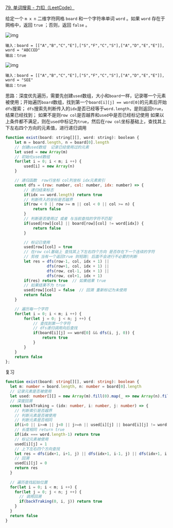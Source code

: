 [79. 单词搜索 - 力扣（LeetCode）](https://leetcode.cn/problems/word-search/)

给定一个 `m x n` 二维字符网格 `board` 和一个字符串单词 `word` 。如果 `word` 存在于网格中，返回 `true` ；否则，返回 `false` 。

![img](https://assets.leetcode.com/uploads/2020/11/04/word2.jpg)

```
输入：board = [["A","B","C","E"],["S","F","C","S"],["A","D","E","E"]], word = "ABCCED"
输出：true
```

![img](https://assets.leetcode.com/uploads/2020/11/04/word-1.jpg)

```
输入：board = [["A","B","C","E"],["S","F","C","S"],["A","D","E","E"]], word = "SEE"
输出：true
```

思路：深度优先遍历，需要先创建`used`数组，大小和`board`一样，记录哪一个元素被使用；开始遍历`board`数组，找到第一个`board[i][j] == word[0]`的元素后开始`dfs`搜索；
	`dfs`搜索先判断传入的`idx`是否已经等于`word.length`，是则返回`true`，结果已经找到；
	如果不是则`row col`是否越界和`used`中是否已经标记使用
	如果以上条件都不满足，则在`used`中标记为`true`，然后在`row col`坐标基础上，查找其上下左右四个方向的元素值，进行递归调用

```js
function exist(board: string[][], word: string): boolean {
    let m = board.length, n = board[0].length
    // 创建used数组  记录已经使用过的元素
    let used = new Array(m)
    // 初始化used数组
    for(let i = 0; i < m; i ++) {
        used[i] = new Array(n)
    }

    // 递归函数  row行坐标 col列坐标 idx元素索引
    const dfs = (row: number, col: number, idx: number) => {
        // 递归结束标志
        if(idx == word.length) return true
        // 判断传入的坐标是否越界
        if(row < 0 || row >= m || col < 0 || col >= n) {    
            return false
        }
        // 判断是否使用过 或者 与当前查找的字符不匹配
        if(used[row][col] || board[row][col] != word[idx]) {
            return false
        }

        // 标记已使用
        used[row][col] = true
        // 在row col基础上 查找其上下左右四个方向 是否存在下一个连续的字符
        // 剪枝 当有一个返回true 则短路| 后面不会进行不必要的判断
        let res = dfs(row-1, col, idx + 1) ||
                  dfs(row+1, col, idx + 1) ||
                  dfs(row, col-1, idx + 1) ||
                  dfs(row, col+1, idx + 1)
        if(res) return true  // 如果结果 true
        // 如果结果不为 true
        used[row][col] = false  // 回溯 重新标记为未使用
        return false
    }

    // 遍历每一个字符
    for(let i = 0; i < m; i ++) {
        for(let j = 0; j < n; j ++) {
            // 查找到第一个字符
            // dfs递归调用向后查找
            if(board[i][j] == word[0] && dfs(i, j, 0)) {
                return true
            }
        }
    }
    return false
};
```

复习

```typescript
function exist(board: string[][], word: string): boolean {
  let m: number = board.length, n: number = board[0].length
  // 记录元素是否被使用
  let used: number[][] = new Array(m).fill(0).map(_ => new Array(n).fill(0))
  // 深度回溯
  const backTraking = (idx: number, i: number, j: number) => {
    // 判断索引是否越界
    // 判断元素是否被使用
    // 判断元素是否相同
    if(i<0 || i>=m || j<0 || j>=n || used[i][j] || board[i][j] != word[idx]) return false
    // 长度相同 return true
    if(idx === word.length-1) return true
    // 标记元素被使用
    used[i][j] = 1
    // 上下左右四个方向查找
    let res = dfs(idx+1, i+1, j) || dfs(idx+1, i-1, j) || dfs(idx+1, i, j+1) || dfs(idx+1, i, j-1)
    // 回溯
    used[i][j] = 0
    return res
  }
  
  // 遍历查找起始位置
  for(let i = 0; i < m; i ++) {
    for(let j = 0; j < n; j ++) {
      // 调用回溯
      if(backTraking(0, i, j)) return true
    }
  }
  return false
}
```

